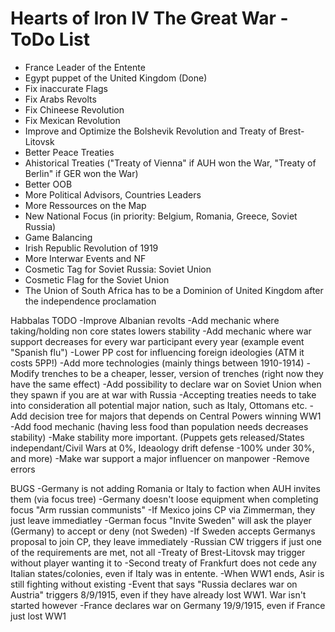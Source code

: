 # Hearts of Iron IV The Great War - ToDo List

- France Leader of the Entente
- Egypt puppet of the United Kingdom (Done)
- Fix inaccurate Flags
- Fix Arabs Revolts
- Fix Chineese Revolution
- Fix Mexican Revolution
- Improve and Optimize the Bolshevik Revolution and Treaty of Brest-Litovsk
- Better Peace Treaties
- Ahistorical Treaties ("Treaty of Vienna" if AUH won the War, "Treaty of Berlin" if GER won the War)
- Better OOB
- More Political Advisors, Countries Leaders
- More Ressources on the Map
- New National Focus (in priority: Belgium, Romania, Greece, Soviet Russia)
- Game Balancing
- Irish Republic Revolution of 1919
- More Interwar Events and NF 
- Cosmetic Tag for Soviet Russia: Soviet Union
- Cosmetic Flag for the Soviet Union
- The Union of South Africa has to be a Dominion of United Kingdom after the independence proclamation

Habbalas TODO
-Improve Albanian revolts
-Add mechanic where taking/holding non core states lowers stability
-Add mechanic where war support decreases for every war participant every year (example event "Spanish flu")
-Lower PP cost for influencing foreign ideologies (ATM it costs 5PP!)
-Add more technologies (mainly things between 1910-1914)
-Modify trenches to be a cheaper, lesser, version of trenches (right now they have the same effect)
-Add possibility to declare war on Soviet Union when they spawn if you are at war with Russia
-Accepting treaties needs to take into consideration all potential major nation, such as Italy, Ottomans etc.
-Add decision tree for majors that depends on Central Powers winning WW1
-Add food mechanic (having less food than population needs decreases stability)
-Make stability more important. (Puppets gets released/States independant/Civil Wars at 0%, Ideaology drift defense -100% under 30%, and more)
-Make war support a major influencer on manpower
-Remove errors

BUGS
-Germany is not adding Romania or Italy to faction when AUH invites them (via focus tree)
-Germany doesn't loose equipment when completing focus "Arm russian communists"
-If Mexico joins CP via Zimmerman, they just leave immediatley
-German focus "Invite Sweden" will ask the player (Germany) to accept or deny (not Sweden)
-If Sweden accepts Germanys proposal to join CP, they leave immediately
-Russian CW triggers if just one of the requirements are met, not all
-Treaty of Brest-Litovsk may trigger without player wanting it to
-Second treaty of Frankfurt does not cede any Italian states/colonies, even if Italy was in entente.
-When WW1 ends, Asir is still fighting without existing
-Event that says "Russia declares war on Austria" triggers 8/9/1915, even if they have already lost WW1. War isn't started however
-France declares war on Germany 19/9/1915, even if France just lost WW1

